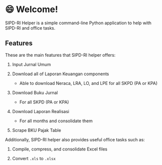 # :smile: Welcome!

SIPD-RI Helper is a simple command-line Python application to help with SIPD-RI and office tasks.

## Features

These are the main features that SIPD-RI helper offers:

1.  Input Jurnal Umum

2.  Download all of Laporan Keuangan components

    - Able to download Neraca, LRA, LO, and LPE for all SKPD (PA or KPA)

3.  Download Buku Jurnal

    - For all SKPD (PA or KPA)

4.  Download Laporan Realisasi

    - For all months and consolidate them

5.  Scrape BKU Pajak Table

Additionally, SIPD-RI helper also provides useful office tasks such as:

1. Compile, compress, and consolidate Excel files

2. Convert `.xls` to `.xlsx`

